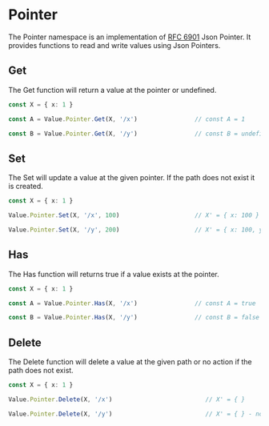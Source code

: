 # Pointer

The Pointer namespace is an implementation of [RFC 6901](https://datatracker.ietf.org/doc/html/rfc6901) Json Pointer. It provides functions to read and write values using Json Pointers.

## Get

The Get function will return a value at the pointer or undefined.

```typescript
const X = { x: 1 }

const A = Value.Pointer.Get(X, '/x')                // const A = 1

const B = Value.Pointer.Get(X, '/y')                // const B = undefined
```

## Set

The Set will update a value at the given pointer. If the path does not exist it is created.

```typescript
const X = { x: 1 }

Value.Pointer.Set(X, '/x', 100)                     // X' = { x: 100 }

Value.Pointer.Set(X, '/y', 200)                     // X' = { x: 100, y: 200 }
```

## Has

The Has function will returns true if a value exists at the pointer.

```typescript
const X = { x: 1 }

const A = Value.Pointer.Has(X, '/x')                // const A = true

const B = Value.Pointer.Has(X, '/y')                // const B = false
```

## Delete

The Delete function will delete a value at the given path or no action if the path does not exist.

```typescript
const X = { x: 1 }

Value.Pointer.Delete(X, '/x')                          // X' = { }

Value.Pointer.Delete(X, '/y')                          // X' = { } - no-action
```